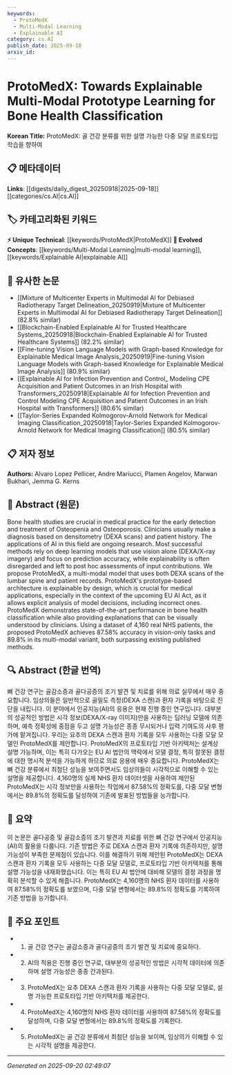 ```yaml
---
keywords:
  - ProtoMedX
  - Multi-Modal Learning
  - Explainable AI
category: cs.AI
publish_date: 2025-09-18
arxiv_id:
---
```


<!-- KEYWORD_LINKING_METADATA:
{
  "processed_timestamp": "2025-09-22 22:14:50.231583",
  "vocabulary_version": "1.0",
  "selected_keywords": [
    "ProtoMedX",
    "Multi-Modal Learning",
    "Explainable AI"
  ],
  "rejected_keywords": [
    "Deep Learning",
    "DEXA Scans"
  ],
  "similarity_scores": {
    "ProtoMedX": 0.85,
    "Multi-Modal Learning": 0.8,
    "Explainable AI": 0.78
  },
  "extraction_method": "AI_prompt_based",
  "budget_applied": true
}
-->

# ProtoMedX: Towards Explainable Multi-Modal Prototype Learning for Bone Health Classification

**Korean Title:** ProtoMedX: 골 건강 분류를 위한 설명 가능한 다중 모달 프로토타입 학습을 향하여

## 📋 메타데이터

**Links**: [[digests/daily_digest_20250918|2025-09-18]]        [[categories/cs.AI|cs.AI]]

## 🏷️ 카테고리화된 키워드
**⚡ Unique Technical**: [[keywords/ProtoMedX|ProtoMedX]]
**🚀 Evolved Concepts**: [[keywords/Multi-Modal Learning|multi-modal learning]], [[keywords/Explainable AI|explainable AI]]

## 🔗 유사한 논문
- [[Mixture of Multicenter Experts in Multimodal AI for Debiased Radiotherapy Target Delineation_20250919|Mixture of Multicenter Experts in Multimodal AI for Debiased Radiotherapy Target Delineation]] (82.8% similar)
- [[Blockchain-Enabled Explainable AI for Trusted Healthcare Systems_20250918|Blockchain-Enabled Explainable AI for Trusted Healthcare Systems]] (82.2% similar)
- [[Fine-tuning Vision Language Models with Graph-based Knowledge for Explainable Medical Image Analysis_20250919|Fine-tuning Vision Language Models with Graph-based Knowledge for Explainable Medical Image Analysis]] (80.9% similar)
- [[Explainable AI for Infection Prevention and Control_ Modeling CPE Acquisition and Patient Outcomes in an Irish Hospital with Transformers_20250918|Explainable AI for Infection Prevention and Control Modeling CPE Acquisition and Patient Outcomes in an Irish Hospital with Transformers]] (80.6% similar)
- [[Taylor-Series Expanded Kolmogorov-Arnold Network for Medical Imaging Classification_20250918|Taylor-Series Expanded Kolmogorov-Arnold Network for Medical Imaging Classification]] (80.5% similar)

## 📋 저자 정보

**Authors:** Alvaro Lopez Pellicer, Andre Mariucci, Plamen Angelov, Marwan Bukhari, Jemma G. Kerns

## 📄 Abstract (원문)

Bone health studies are crucial in medical practice for the early detection
and treatment of Osteopenia and Osteoporosis. Clinicians usually make a
diagnosis based on densitometry (DEXA scans) and patient history. The
applications of AI in this field are ongoing research. Most successful methods
rely on deep learning models that use vision alone (DEXA/X-ray imagery) and
focus on prediction accuracy, while explainability is often disregarded and
left to post hoc assessments of input contributions. We propose ProtoMedX, a
multi-modal model that uses both DEXA scans of the lumbar spine and patient
records. ProtoMedX's prototype-based architecture is explainable by design,
which is crucial for medical applications, especially in the context of the
upcoming EU AI Act, as it allows explicit analysis of model decisions,
including incorrect ones. ProtoMedX demonstrates state-of-the-art performance
in bone health classification while also providing explanations that can be
visually understood by clinicians. Using a dataset of 4,160 real NHS patients,
the proposed ProtoMedX achieves 87.58% accuracy in vision-only tasks and 89.8%
in its multi-modal variant, both surpassing existing published methods.

## 🔍 Abstract (한글 번역)

뼈 건강 연구는 골감소증과 골다공증의 조기 발견 및 치료를 위해 의료 실무에서 매우 중요합니다. 임상의들은 일반적으로 골밀도 측정(DEXA 스캔)과 환자 기록을 바탕으로 진단을 내립니다. 이 분야에서 인공지능(AI)의 응용은 현재 진행 중인 연구입니다. 대부분의 성공적인 방법은 시각 정보(DEXA/X-ray 이미지)만을 사용하는 딥러닝 모델에 의존하며, 예측 정확성에 중점을 두고 설명 가능성은 종종 무시되거나 입력 기여도의 사후 평가에 맡겨집니다. 우리는 요추의 DEXA 스캔과 환자 기록을 모두 사용하는 다중 모달 모델인 ProtoMedX를 제안합니다. ProtoMedX의 프로토타입 기반 아키텍처는 설계상 설명 가능하며, 이는 특히 다가오는 EU AI 법안의 맥락에서 모델 결정, 특히 잘못된 결정에 대한 명시적 분석을 가능하게 하므로 의료 응용에 매우 중요합니다. ProtoMedX는 뼈 건강 분류에서 최첨단 성능을 보여주면서도 임상의들이 시각적으로 이해할 수 있는 설명을 제공합니다. 4,160명의 실제 NHS 환자 데이터셋을 사용하여 제안된 ProtoMedX는 시각 정보만을 사용하는 작업에서 87.58%의 정확도를, 다중 모달 변형에서는 89.8%의 정확도를 달성하여 기존에 발표된 방법들을 능가합니다.

## 📝 요약

이 논문은 골다공증 및 골감소증의 조기 발견과 치료를 위한 뼈 건강 연구에서 인공지능(AI)의 활용을 다룹니다. 기존 방법은 주로 DEXA 스캔과 환자 기록에 의존하지만, 설명 가능성이 부족한 문제점이 있습니다. 이를 해결하기 위해 제안된 ProtoMedX는 DEXA 스캔과 환자 기록을 모두 사용하는 다중 모달 모델로, 프로토타입 기반 아키텍처를 통해 설명 가능성을 내재화했습니다. 이는 특히 EU AI 법안에 대비해 모델의 결정 과정을 명확히 분석할 수 있게 해줍니다. ProtoMedX는 4,160명의 NHS 환자 데이터를 사용하여 87.58%의 정확도를 보였으며, 다중 모달 변형에서는 89.8%의 정확도를 기록하여 기존 방법을 능가합니다.

## 🎯 주요 포인트

- 1. 골 건강 연구는 골감소증과 골다공증의 조기 발견 및 치료에 중요하다.

- 2. AI의 적용은 진행 중인 연구로, 대부분의 성공적인 방법은 시각적 데이터에 의존하며 설명 가능성은 종종 간과된다.

- 3. ProtoMedX는 요추 DEXA 스캔과 환자 기록을 사용하는 다중 모달 모델로, 설명 가능한 프로토타입 기반 아키텍처를 제공한다.

- 4. ProtoMedX는 4,160명의 NHS 환자 데이터를 사용하여 87.58%의 정확도를 달성하며, 다중 모달 변형에서는 89.8%의 정확도를 기록한다.

- 5. ProtoMedX는 골 건강 분류에서 최첨단 성능을 보이며, 임상의가 이해할 수 있는 시각적 설명을 제공한다.

---

*Generated on 2025-09-20 02:49:07*